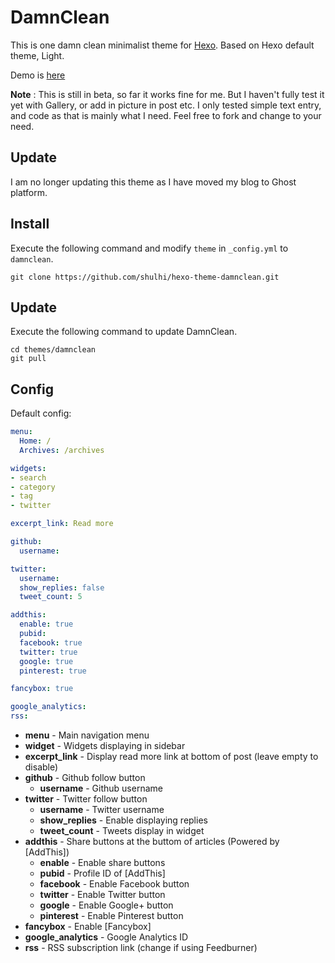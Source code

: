 # DamnClean

This is one damn clean minimalist theme for [Hexo](http://zespia.tw/hexo). Based on Hexo default theme, Light.

Demo is [here](http://shulhi.github.io)

**Note** : This is still in beta, so far it works fine for me. But I haven't fully test it yet with Gallery, or add in picture in post etc. I only tested simple text entry, and code as that is mainly what I need. Feel free to fork and change to your need.

## Update

I am no longer updating this theme as I have moved my blog to Ghost platform.

## Install

Execute the following command and modify `theme` in `_config.yml` to `damnclean`.

```
git clone https://github.com/shulhi/hexo-theme-damnclean.git
```

## Update

Execute the following command to update DamnClean.

```
cd themes/damnclean
git pull
```

## Config

Default config:

``` yaml
menu:
  Home: /
  Archives: /archives

widgets:
- search
- category
- tag
- twitter

excerpt_link: Read more

github:
  username: 

twitter:
  username:
  show_replies: false
  tweet_count: 5

addthis:
  enable: true
  pubid:
  facebook: true
  twitter: true
  google: true
  pinterest: true

fancybox: true

google_analytics:
rss:
```

- **menu** - Main navigation menu
- **widget** - Widgets displaying in sidebar
- **excerpt_link** - Display read more link at bottom of post (leave empty to disable)
- **github** - Github follow button
  - **username** - Github username
- **twitter** - Twitter follow button
  - **username** - Twitter username
  - **show_replies** - Enable displaying replies
  - **tweet_count** - Tweets display in widget
- **addthis** - Share buttons at the buttom of articles (Powered by [AddThis])
  - **enable** - Enable share buttons
  - **pubid** - Profile ID of [AddThis]
  - **facebook** - Enable Facebook button
  - **twitter** - Enable Twitter button
  - **google** - Enable Google+ button
  - **pinterest** - Enable Pinterest button
- **fancybox** - Enable [Fancybox]
- **google_analytics** - Google Analytics ID
- **rss** - RSS subscription link (change if using Feedburner)
